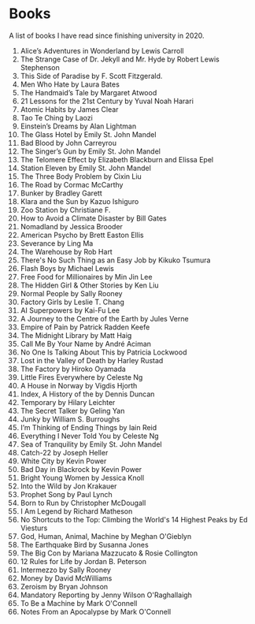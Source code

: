 # Books
A list of books I have read since finishing university in 2020.

1. Alice’s Adventures in Wonderland by Lewis Carroll
2. The Strange Case of Dr. Jekyll and Mr. Hyde by Robert Lewis Stephenson
3. This Side of Paradise by F. Scott Fitzgerald.
4. Men Who Hate by Laura Bates
5. The Handmaid’s Tale by Margaret Atwood
6. 21 Lessons for the 21st Century by Yuval Noah Harari
7. Atomic Habits by James Clear
8. Tao Te Ching by Laozi
9. Einstein’s Dreams by Alan Lightman
10. The Glass Hotel by Emily St. John Mandel
11. Bad Blood by John Carreyrou
12. The Singer’s Gun by Emily St. John Mandel
13. The Telomere Effect by Elizabeth Blackburn and Elissa Epel
14. Station Eleven by Emily St. John Mandel
15. The Three Body Problem by Cixin Liu
16. The Road by Cormac McCarthy
17. Bunker by Bradley Garett
18. Klara and the Sun by Kazuo Ishiguro
19. Zoo Station by Christiane F.
20. How to Avoid a Climate Disaster by Bill Gates
21. Nomadland by Jessica Brooder
22. American Psycho by Brett Easton Ellis
23. Severance by Ling Ma
24. The Warehouse by Rob Hart
25. There's No Such Thing as an Easy Job by Kikuko Tsumura
26. Flash Boys by Michael Lewis
27. Free Food for Millionaires by Min Jin Lee
28. The Hidden Girl & Other Stories by Ken Liu
29. Normal People by Sally Rooney
30. Factory Girls by Leslie T. Chang
31. AI Superpowers by Kai-Fu Lee
32. A Journey to the Centre of the Earth by Jules Verne
33. Empire of Pain by Patrick Radden Keefe 
34. The Midnight Library by Matt Haig
35. Call Me By Your Name by André Aciman
36. No One Is Talking About This by Patricia Lockwood
37. Lost in the Valley of Death by Harley Rustad
38. The Factory by Hiroko Oyamada
39. Little Fires Everywhere by Celeste Ng
40. A House in Norway by Vigdis Hjorth 
41. Index, A History of the by Dennis Duncan 
42. Temporary by Hilary Leichter
43. The Secret Talker by Geling Yan
44. Junky by William S. Burroughs
45. I’m Thinking of Ending Things by Iain Reid
46. Everything I Never Told You by Celeste Ng
47. Sea of Tranquility by Emily St. John Mandel
48. Catch-22 by Joseph Heller
49. White City by Kevin Power
50. Bad Day in Blackrock by Kevin Power
51. Bright Young Women by Jessica Knoll
52. Into the Wild by Jon Krakauer
53. Prophet Song by Paul Lynch
54. Born to Run by Christopher McDougall
55. I Am Legend by Richard Matheson
56. No Shortcuts to the Top: Climbing the World's 14 Highest Peaks by Ed Viesturs
57. God, Human, Animal, Machine by Meghan O'Gieblyn
58. The Earthquake Bird by Susanna Jones
59. The Big Con by Mariana Mazzucato & Rosie Collington
60. 12 Rules for Life by Jordan B. Peterson
61. Intermezzo by Sally Rooney
62. Money by David McWilliams
63. Zeroism by Bryan Johnson
64. Mandatory Reporting by Jenny Wilson O'Raghallaigh
65. To Be a Machine by Mark O'Connell
66. Notes From an Apocalypse by Mark O'Connell
